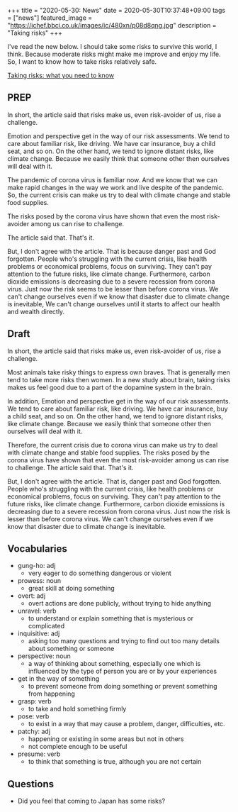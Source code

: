 +++
title =  "2020-05-30: News"
date = 2020-05-30T10:37:48+09:00
tags = ["news"]
featured_image = "https://ichef.bbci.co.uk/images/ic/480xn/p08d8qng.jpg"
description = "Taking risks"
+++

I've read the new below.
I should take some risks to survive this world, I think.
Because moderate risks might make me improve and enjoy my life.
So, I want to know how to take risks relatively safe.

[Taking risks: what you need to know](https://www.bbc.co.uk/programmes/articles/5hgfVydcvFXKwKT22fwRlMG/taking-risks-what-you-need-to-know)


## PREP

In short, the article said that 
risks make us, even risk-avoider of us, rise a challenge.

Emotion and perspective get in the way of our risk assessments.
We tend to care about familiar risk, like driving.
We have car insurance, buy a child seat, and so on.
On the other hand, we tend to ignore distant risks, like climate change.
Because we easily think that someone other then ourselves will deal with it.

The pandemic of corona virus is familiar now.
And we know that we can make rapid changes in the way we work and live despite of the pandemic.
So, the current crisis can make us try to deal with climate change and stable food supplies.

The risks posed by the corona virus have shown that
even the most risk-avoider among us can rise to challenge.

The article said that. That's it.

But, I don't agree with the article.
That is because danger past and God forgotten.
People who's struggling with the current crisis,
like health problems or economical problems, focus on surviving.
They can't pay attention to the future risks, like climate change.
Furthermore, carbon dioxide emissions is decreasing due to a severe recession from corona virus.
Just now the risk seems to be lesser than before corona virus.
We can't change ourselves even if we know that disaster due to climate change is inevitable,
We can't change ourselves until it starts to affect our health and wealth directly.

## Draft

In short, the article said that 
risks make us, even risk-avoider of us, rise a challenge.

Most animals take risky things to express own braves.
That is generally men tend to take more risks then women.
In a new study about brain, taking risks makes us feel good 
due to a part of the dopamine system in the brain.

In addition, Emotion and perspective get in the way of our risk assessments.
We tend to care about familiar risk, like driving.
We have car insurance, buy a child seat, and so on.
On the other hand, we tend to ignore distant risks, like climate change.
Because we easily think that someone other then ourselves will deal with it.

Therefore, the current crisis due to corona virus can make us try to deal with
climate change and stable food supplies.
The risks posed by the corona virus have shown that
even the most risk-avoider among us can rise to challenge.
The article said that. That's it.

But, I don't agree with the article.
That is, danger past and God forgotten.
People who's struggling with the current crisis,
like health problems or economical problems, focus on surviving.
They can't pay attention to the future risks, like climate change.
Furthermore, carbon dioxide emissions is decreasing due to a severe recession from corona virus.
Just now the risk is lesser than before corona virus.
We can't change ourselves even if we know that disaster due to climate change is inevitable.


## Vocabularies
* gung-ho: adj
  - very eager to do something dangerous or violent
* prowess: noun
  - great skill at doing something
* overt: adj
  - overt actions are done publicly, without trying to hide anything
* unravel: verb
  - to understand or explain something that is mysterious or complicated
* inquisitive: adj
  - asking too many questions and trying to find out too many details about something or someone
* perspective: noun
  - a way of thinking about something,
    especially one which is influenced by the type of person you are or by your experiences
* get in the way of something
  - to prevent someone from doing something or prevent something from happening
* grasp: verb
  - to take and hold something firmly
* pose: verb
  - to exist in a way that may cause a problem, danger, difficulties, etc.
* patchy: adj
  - happening or existing in some areas but not in others
  - not complete enough to be useful
* presume: verb
  - to think that something is true, although you are not certain

## Questions
* Did you feel that coming to Japan has some risks?
